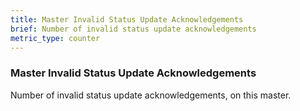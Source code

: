 ```yaml
---
title: Master Invalid Status Update Acknowledgements
brief: Number of invalid status update acknowledgements
metric_type: counter
---
```

### Master Invalid Status Update Acknowledgements

Number of invalid status update acknowledgements, on this master.
